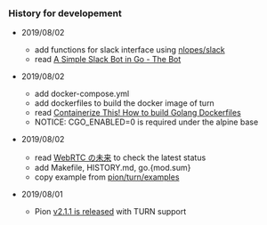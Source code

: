 ### History for developement

- 2019/08/02
    - add functions for slack interface using [nlopes/slack](https://github.com/nlopes/slack)
    - read [A Simple Slack Bot in Go - The Bot](https://dev.to/shindakun/a-simple-slack-bot-in-go---the-bot-4olg)

- 2019/08/02
    - add docker-compose.yml
    - add dockerfiles to build the docker image of turn
    - read [Containerize This! How to build Golang Dockerfiles](https://www.cloudreach.com/en/insights/blog/containerize-this-how-to-build-golang-dockerfiles/)
    - NOTICE: CGO_ENABLED=0 is required under the alpine base

- 2019/08/02
    - read [WebRTC の未来](https://gist.github.com/voluntas/59a135343538c290e515) to check the latest status
    - add Makefile, HISTORY.md, go.{mod.sum}
    - copy example from [pion/turn/examples](https://github.com/pion/turn/tree/master/examples)

- 2019/08/01
    - Pion [v2.1.1 is released](https://github.com/pion/webrtc/releases) with TURN support


